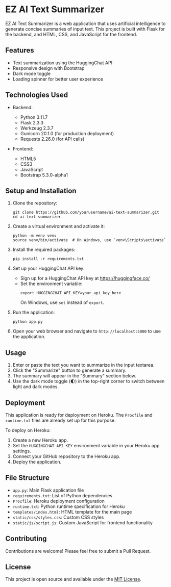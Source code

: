 # EZ AI Text Summarizer

EZ AI Text Summarizer is a web application that uses artificial intelligence to generate concise summaries of input text. This project is built with Flask for the backend, and HTML, CSS, and JavaScript for the frontend.

## Features

- Text summarization using the HuggingChat API
- Responsive design with Bootstrap
- Dark mode toggle
- Loading spinner for better user experience

## Technologies Used

- Backend:
  - Python 3.11.7
  - Flask 2.3.3
  - Werkzeug 2.3.7
  - Gunicorn 20.1.0 (for production deployment)
  - Requests 2.26.0 (for API calls)

- Frontend:
  - HTML5
  - CSS3
  - JavaScript
  - Bootstrap 5.3.0-alpha1

## Setup and Installation

1. Clone the repository:
   ```
   git clone https://github.com/yourusername/ai-text-summarizer.git
   cd ai-text-summarizer
   ```

2. Create a virtual environment and activate it:
   ```
   python -m venv venv
   source venv/bin/activate  # On Windows, use `venv\Scripts\activate`
   ```

3. Install the required packages:
   ```
   pip install -r requirements.txt
   ```

4. Set up your HuggingChat API key:
   - Sign up for a HuggingChat API key at https://huggingface.co/
   - Set the environment variable:
     ```
     export HUGGINGCHAT_API_KEY=your_api_key_here
     ```
     On Windows, use `set` instead of `export`.

5. Run the application:
   ```
   python app.py
   ```

6. Open your web browser and navigate to `http://localhost:5000` to use the application.

## Usage

1. Enter or paste the text you want to summarize in the input textarea.
2. Click the "Summarize" button to generate a summary.
3. The summary will appear in the "Summary" section below.
4. Use the dark mode toggle (🌓) in the top-right corner to switch between light and dark modes.

## Deployment

This application is ready for deployment on Heroku. The `Procfile` and `runtime.txt` files are already set up for this purpose.

To deploy on Heroku:

1. Create a new Heroku app.
2. Set the `HUGGINGCHAT_API_KEY` environment variable in your Heroku app settings.
3. Connect your GitHub repository to the Heroku app.
4. Deploy the application.

## File Structure

- `app.py`: Main Flask application file
- `requirements.txt`: List of Python dependencies
- `Procfile`: Heroku deployment configuration
- `runtime.txt`: Python runtime specification for Heroku
- `templates/index.html`: HTML template for the main page
- `static/css/styles.css`: Custom CSS styles
- `static/js/script.js`: Custom JavaScript for frontend functionality

## Contributing

Contributions are welcome! Please feel free to submit a Pull Request.

## License

This project is open source and available under the [MIT License](LICENSE).
